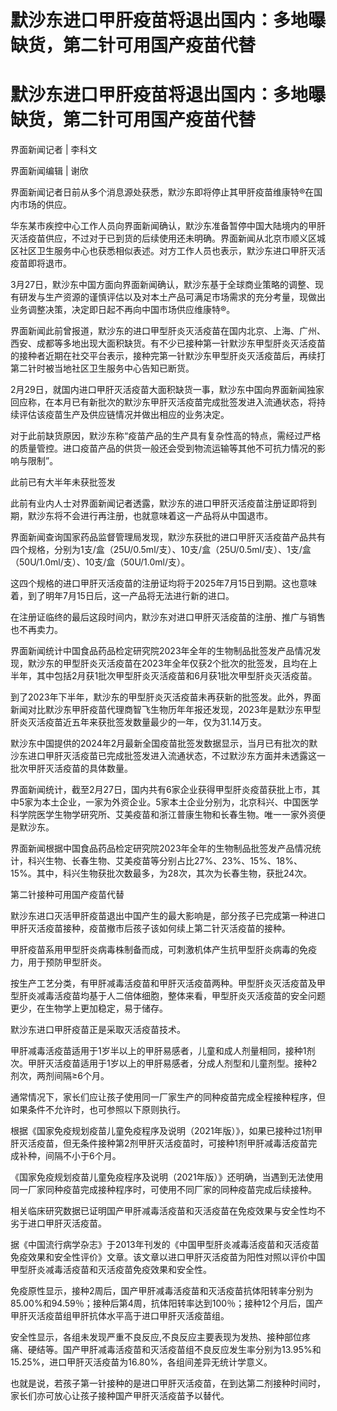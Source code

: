 # 默沙东进口甲肝疫苗将退出国内：多地曝缺货，第二针可用国产疫苗代替

# 默沙东进口甲肝疫苗将退出国内：多地曝缺货，第二针可用国产疫苗代替

界面新闻记者 | 李科文

界面新闻编辑 | 谢欣

界面新闻记者日前从多个消息源处获悉，默沙东即将停止其甲肝疫苗维康特®在国内市场的供应。

华东某市疾控中心工作人员向界面新闻确认，默沙东准备暂停中国大陆境内的甲肝灭活疫苗供应，不过对于已到货的后续使用还未明确。界面新闻从北京市顺义区城区社区卫生服务中心也获悉相似表述。对方工作人员也表示，默沙东进口甲肝灭活疫苗即将退市。

3月27日，默沙东中国方面向界面新闻确认，默沙东基于全球商业策略的调整、现有研发与生产资源的谨慎评估以及对本土产品可满足市场需求的充分考量，现做出业务调整决策，决定即日起不再向中国市场供应维康特®。

界面新闻此前曾报道，默沙东的进口甲型肝炎灭活疫苗在国内北京、上海、广州、西安、成都等多地出现大面积缺货。有不少已接种第一针默沙东甲型肝炎灭活疫苗的接种者近期在社交平台表示，接种完第一针默沙东甲型肝炎灭活疫苗后，再续打第二针时被当地社区卫生服务中心告知已断货。

2月29日，就国内进口甲肝灭活疫苗大面积缺货一事，默沙东中国向界面新闻独家回应称，在本月已有新批次的默沙东甲肝灭活疫苗完成批签发进入流通状态，将持续评估该疫苗生产及供应链情况并做出相应的业务决定。

对于此前缺货原因，默沙东称“疫苗产品的生产具有复杂性高的特点，需经过严格的质量管控。进口疫苗产品的供货一般还会受到物流运输等其他不可抗力情况的影响与限制”。

此前已有大半年未获批签发

此前有业内人士对界面新闻记者透露，默沙东的进口甲肝灭活疫苗注册证即将到期，默沙东将不会进行再注册，也就意味着这一产品将从中国退市。

界面新闻查询国家药品监督管理局发现，默沙东获批的进口甲肝灭活疫苗产品共有四个规格，分别为1支/盒（25U/0.5ml/支）、10支/盒（25U/0.5ml/支）、1支/盒（50U/1.0ml/支）、10支/盒（50U/1.0ml/支）。

这四个规格的进口甲肝灭活疫苗的注册证均将于2025年7月15日到期。这也意味着，到了明年7月15日后，这一产品将无法进行新的进口。

在注册证临终的最后这段时间内，默沙东对进口甲肝灭活疫苗的注册、推广与销售也不再卖力。

界面新闻统计中国食品药品检定研究院2023年全年的生物制品批签发产品情况发现，默沙东的甲型肝炎灭活疫苗在2023年全年仅获2个批次的批签发，且均在上半年，其中包括2月获1批次甲型肝炎灭活疫苗和6月获1批次甲型肝炎灭活疫苗。

到了2023年下半年，默沙东的甲型肝炎灭活疫苗未再获新的批签发。此外，界面新闻对比默沙东甲肝疫苗代理商智飞生物历年年报还发现，2023年是默沙东甲型肝炎灭活疫苗近五年来获批签发数量最少的一年，仅为31.14万支。

默沙东中国提供的2024年2月最新全国疫苗批签发数据显示，当月已有批次的默沙东进口甲肝灭活疫苗已完成批签发进入流通状态，不过默沙东方面并未透露这一批次甲肝灭活疫苗的具体数量。

界面新闻统计，截至2月27日，国内共有6家企业获得甲型肝炎疫苗获批上市，其中5家为本土企业，一家为外资企业。5家本土企业分别为，北京科兴、中国医学科学院医学生物学研究所、艾美疫苗和浙江普康生物和长春生物。唯一一家外资便是默沙东。

界面新闻根据中国食品药品检定研究院2023年全年的生物制品批签发产品情况统计，科兴生物、长春生物、艾美疫苗等分别占比27%、23%、15%、18%、15%。其中，科兴生物获批次数最多，为28次，其次为长春生物，获批24次。

第二针接种可用国产疫苗代替

默沙东进口灭活甲肝疫苗退出中国产生的最大影响是，部分孩子已完成第一种进口甲肝灭活疫苗接种，疫苗撤市后孩子该如何续上第二针灭活疫苗的接种。

甲肝疫苗系用甲型肝炎病毒株制备而成，可刺激机体产生抗甲型肝炎病毒的免疫力，用于预防甲型肝炎。

按生产工艺分类，有甲肝减毒活疫苗和甲肝灭活疫苗两种。甲型肝炎灭活疫苗及甲型肝炎减毒活疫苗均基于人二倍体细胞，整体来看，甲型肝炎灭活疫苗的安全问题更少，在生物学上更加稳定，易于储存。

默沙东进口甲肝疫苗正是采取灭活疫苗技术。

甲肝减毒活疫苗适用于1岁半以上的甲肝易感者，儿童和成人剂量相同，接种1剂次。甲肝灭活疫苗适用于1岁以上的甲肝易感者，分成人剂型和儿童剂型。接种2剂次，两剂间隔≥6个月。

通常情况下，家长们应让孩子使用同一厂家生产的同种疫苗完成全程接种程序，但如果条件不允许时，也可参照以下原则执行。

根据《国家免疫规划疫苗儿童免疫程序及说明（2021年版）》，如果已接种过1剂甲肝灭活疫苗，但无条件接种第2剂甲肝灭活疫苗时，可接种1剂甲肝减毒活疫苗完成补种，间隔不小于6个月。

《国家免疫规划疫苗儿童免疫程序及说明（2021年版）》还明确，当遇到无法使用同一厂家同种疫苗完成接种程序时，可使用不同厂家的同种疫苗完成后续接种。

相关临床研究数据已证明国产甲肝减毒活疫苗和灭活疫苗在免疫效果与安全性均不劣于进口甲肝灭活疫苗。

据《中国流行病学杂志》于2013年刊发的《中国甲型肝炎减毒活疫苗和灭活疫苗免疫效果和安全性评价》文章。该文章以进口甲肝灭活疫苗为阳性对照以评价中国甲型肝炎减毒活疫苗和灭活疫苗免疫效果和安全性。

免疫原性显示，接种2周后，国产甲肝减毒活疫苗和灭活疫苗抗体阳转率分别为85.00%和94.59％；接种后第4周，抗体阳转率达到100％；接种12个月后，国产甲肝灭活疫苗组甲肝抗体水平高于进口甲肝灭活疫苗组。

安全性显示，各组未发现严重不良反应,不良反应主要表现为发热、接种部位疼痛、硬结等。国产甲肝减毒活疫苗和灭活疫苗组不良反应发生率分别为13.95%和15.25%，进口甲肝灭活疫苗为16.80%，各组间差异无统计学意义。

也就是说，若孩子第一针接种的是进口甲肝灭活疫苗，在到达第二剂接种时间时，家长们亦可放心让孩子接种国产甲肝灭活疫苗予以替代。

